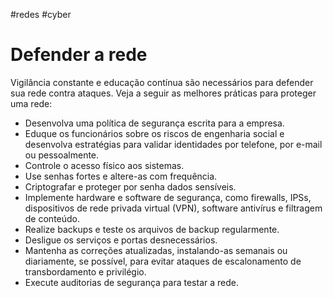 #redes #cyber 

# Defender a rede

Vigilância constante e educação contínua são necessários para defender sua rede contra ataques. Veja a seguir as melhores práticas para proteger uma rede:

- Desenvolva uma política de segurança escrita para a empresa.
- Eduque os funcionários sobre os riscos de engenharia social e desenvolva estratégias para validar identidades por telefone, por e-mail ou pessoalmente.
- Controle o acesso físico aos sistemas.
- Use senhas fortes e altere-as com frequência.
- Criptografar e proteger por senha dados sensíveis.
- Implemente hardware e software de segurança, como firewalls, IPSs, dispositivos de rede privada virtual (VPN), software antivírus e filtragem de conteúdo.
- Realize backups e teste os arquivos de backup regularmente.
- Desligue os serviços e portas desnecessários.
- Mantenha as correções atualizadas, instalando-as semanais ou diariamente, se possível, para evitar ataques de escalonamento de transbordamento e privilégio.
- Execute auditorias de segurança para testar a rede.